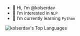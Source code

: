 - 👋 Hi, I’m @kolserdav
- 👀 I’m interested in `NLP`
- 🌱 I’m currently learning `Python`



<img alt="kolserdav's Top Languages" src="https://github-readme-stats.vercel.app/api/top-langs/?username=kolserdav&langs_count=6&layout=compact&theme=react&bg_color=1F222E&title_color=68C3D4&icon_color=F8D866&border_color=1F222E&hide=PHP,Perl,HTML,CSS,Javascript"/>
<!---
kolserdav/kolserdav is a ✨ special ✨ repository because its `README.md` (this file) appears on your GitHub profile.
You can click the Preview link to take a look at your changes.
--->

